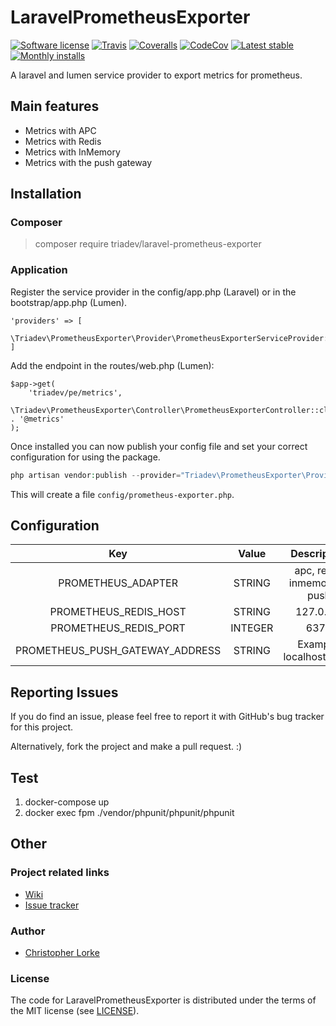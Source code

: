 # LaravelPrometheusExporter

[![Software license][ico-license]](LICENSE)
[![Travis][ico-travis]][link-travis]
[![Coveralls](https://coveralls.io/repos/github/triadev/LaravelPrometheusExporter/badge.svg?branch=master)](https://coveralls.io/github/triadev/LaravelPrometheusExporter?branch=master)
[![CodeCov](https://codecov.io/gh/triadev/LaravelPrometheusExporter/branch/master/graph/badge.svg)](https://codecov.io/gh/triadev/LaravelPrometheusExporter)
[![Latest stable][ico-version-stable]][link-packagist]
[![Monthly installs][ico-downloads-monthly]][link-downloads]

A laravel and lumen service provider to export metrics for prometheus.

## Main features
- Metrics with APC
- Metrics with Redis
- Metrics with InMemory
- Metrics with the push gateway

## Installation

### Composer
> composer require triadev/laravel-prometheus-exporter

### Application
Register the service provider in the config/app.php (Laravel) or in the bootstrap/app.php (Lumen).
```
'providers' => [
    \Triadev\PrometheusExporter\Provider\PrometheusExporterServiceProvider::class
]
```

Add the endpoint in the routes/web.php (Lumen):
```
$app->get(
    'triadev/pe/metrics',
    \Triadev\PrometheusExporter\Controller\PrometheusExporterController::class . '@metrics'
);
```

Once installed you can now publish your config file and set your correct configuration for using the package.
```php
php artisan vendor:publish --provider="Triadev\PrometheusExporter\Provider\PrometheusExporterServiceProvider" --tag="config"
```

This will create a file ```config/prometheus-exporter.php```.

## Configuration
| Key        | Value           | Description  |
|:-------------:|:-------------:|:-----:|
| PROMETHEUS_ADAPTER | STRING | apc, redis, inmemory or push |
| PROMETHEUS_REDIS_HOST | STRING | 127.0.0.1 |
| PROMETHEUS_REDIS_PORT | INTEGER | 6379 |
| PROMETHEUS_PUSH_GATEWAY_ADDRESS | STRING | Example: localhost:9091 |

## Reporting Issues
If you do find an issue, please feel free to report it with GitHub's bug tracker for this project.

Alternatively, fork the project and make a pull request. :)

## Test
1. docker-compose up
2. docker exec fpm ./vendor/phpunit/phpunit/phpunit

## Other

### Project related links
- [Wiki](https://github.com/triadev/LaravelPrometheusExporter/wiki)
- [Issue tracker](https://github.com/triadev/LaravelPrometheusExporter/issues)

### Author
- [Christopher Lorke](mailto:christopher.lorke@gmx.de)

### License
The code for LaravelPrometheusExporter is distributed under the terms of the MIT license (see [LICENSE](LICENSE)).

[ico-license]: https://img.shields.io/github/license/triadev/LaravelPrometheusExporter.svg?style=flat-square
[ico-version-stable]: https://img.shields.io/packagist/v/triadev/laravel-prometheus-exporter.svg?style=flat-square
[ico-downloads-monthly]: https://img.shields.io/packagist/dm/triadev/laravel-prometheus-exporter.svg?style=flat-square
[ico-travis]: https://travis-ci.org/triadev/LaravelPrometheusExporter.svg?branch=master

[link-packagist]: https://packagist.org/packages/triadev/laravel-prometheus-exporter
[link-downloads]: https://packagist.org/packages/triadev/laravel-prometheus-exporter/stats
[link-travis]: https://travis-ci.org/triadev/LaravelPrometheusExporter
